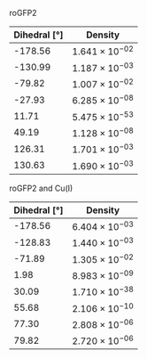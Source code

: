 roGFP2

| Dihedral [°] | Density |
|-----------|-----------|
| -178.56 | $1.641 \times 10^{-02}$ |
| -130.99 | $1.187 \times 10^{-03}$ |
| -79.82 | $1.007 \times 10^{-02}$ |
| -27.93 | $6.285 \times 10^{-08}$ |
| 11.71 | $5.475 \times 10^{-53}$ |
| 49.19 | $1.128 \times 10^{-08}$ |
| 126.31 | $1.701 \times 10^{-03}$ |
| 130.63 | $1.690 \times 10^{-03}$ |

roGFP2 and Cu(I)

| Dihedral [°] | Density |
|-----------|-----------|
| -178.56 | $6.404 \times 10^{-03}$ |
| -128.83 | $1.440 \times 10^{-03}$ |
| -71.89 | $1.305 \times 10^{-02}$ |
| 1.98 | $8.983 \times 10^{-09}$ |
| 30.09 | $1.710 \times 10^{-38}$ |
| 55.68 | $2.106 \times 10^{-10}$ |
| 77.30 | $2.808 \times 10^{-06}$ |
| 79.82 | $2.720 \times 10^{-06}$ |
